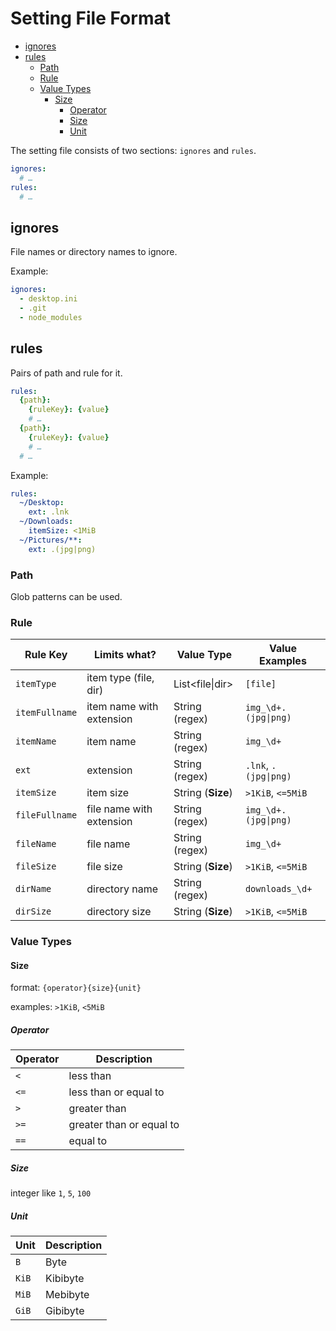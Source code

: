 # Setting File Format <!-- omit in toc -->

- [ignores](#ignores)
- [rules](#rules)
  - [Path](#path)
  - [Rule](#rule)
  - [Value Types](#value-types)
    - [Size](#size)
      - [Operator](#operator)
      - [Size](#size-1)
      - [Unit](#unit)

The setting file consists of two sections: `ignores` and `rules`.

```yaml
ignores:
  # …
rules:
  # …
```

## ignores

File names or directory names to ignore.

Example:

```yaml
ignores:
  - desktop.ini
  - .git
  - node_modules
```

## rules

Pairs of path and rule for it.

```yaml
rules:
  {path}:
    {ruleKey}: {value}
    # …
  {path}:
    {ruleKey}: {value}
    # …
  # …
```

Example:

```yaml
rules:
  ~/Desktop:
    ext: .lnk
  ~/Downloads:
    itemSize: <1MiB
  ~/Pictures/**:
    ext: .(jpg|png)
```

### Path

Glob patterns can be used.

### Rule

| Rule Key       | Limits what?             | Value Type        | Value Examples        |
| -------------- | ------------------------ | ----------------- | --------------------- |
| `itemType`     | item type (file, dir)    | List<file\|dir>   | `[file]`              |
| `itemFullname` | item name with extension | String (regex)    | `img_\d+.(jpg\|png)`  |
| `itemName`     | item name                | String (regex)    | `img_\d+`             |
| `ext`          | extension                | String (regex)    | `.lnk`, `.(jpg\|png)` |
| `itemSize`     | item size                | String (**Size**) | `>1KiB`, `<=5MiB`     |
| `fileFullname` | file name with extension | String (regex)    | `img_\d+.(jpg\|png)`  |
| `fileName`     | file name                | String (regex)    | `img_\d+`             |
| `fileSize`     | file size                | String (**Size**) | `>1KiB`, `<=5MiB`     |
| `dirName`      | directory name           | String (regex)    | `downloads_\d+`       |
| `dirSize`      | directory size           | String (**Size**) | `>1KiB`, `<=5MiB`     |

### Value Types

#### Size

format: `{operator}{size}{unit}`

examples: `>1KiB`, `<5MiB`

##### Operator

| Operator | Description              |
| -------- | ------------------------ |
| `<`      | less than                |
| `<=`     | less than or equal to    |
| `>`      | greater than             |
| `>=`     | greater than or equal to |
| `==`     | equal to                 |

##### Size<!--(Value Types)-->

integer like `1`, `5`, `100`

##### Unit

| Unit  | Description |
| ----- | ----------- |
| `B`   | Byte        |
| `KiB` | Kibibyte    |
| `MiB` | Mebibyte    |
| `GiB` | Gibibyte    |
